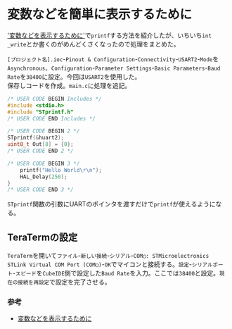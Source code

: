 # 変数などを簡単に表示するために

['変数などを表示するために'](./printf.md)で`printf`する方法を紹介したが、いちいち`int _write`とか書くのがめんどくさくなったので処理をまとめた。  

`[プロジェクト名].ioc`-`Pinout & Configuration`-`Connectivity`-`USART2`-`Mode`を`Asynchronous`、`Configuration`-`Parameter Settings`-`Basic Parameters`-`Baud Rate`を`38400`に設定。今回は`USART2`を使用した。  
保存しコードを作成。`main.c`に処理を追記。  

```c : main.c
/* USER CODE BEGIN Includes */
#include <stdio.h>
#include "STprintf.h"
/* USER CODE END Includes */

/* USER CODE BEGIN 2 */
STprintf(&huart2);
uint8_t Out[8] = {0};
/* USER CODE END 2 */

/* USER CODE BEGIN 3 */
    printf("Hello World\r\n");
    HAL_Delay(250);
}
/* USER CODE END 3 */

```  

`STprintf`関数の引数にUARTのポインタを渡すだけで`printf`が使えるようになる。  

## TeraTermの設定  

`TeraTerm`を開いて`ファイル`-`新しい接続`-`シリアル`-`COM◯: STMicroelectronics STLink Virtual COM Port (COM◯)`-`OK`でマイコンと接続する。`設定`-`シリアルポート`-`スピード`を`CubeIDE`側で設定した`Baud Rate`を入力。ここでは`38400`と設定。`現在の接続を再設定`で設定を完了させる。  

### 参考

* [変数などを表示するために](./printf.md)  
